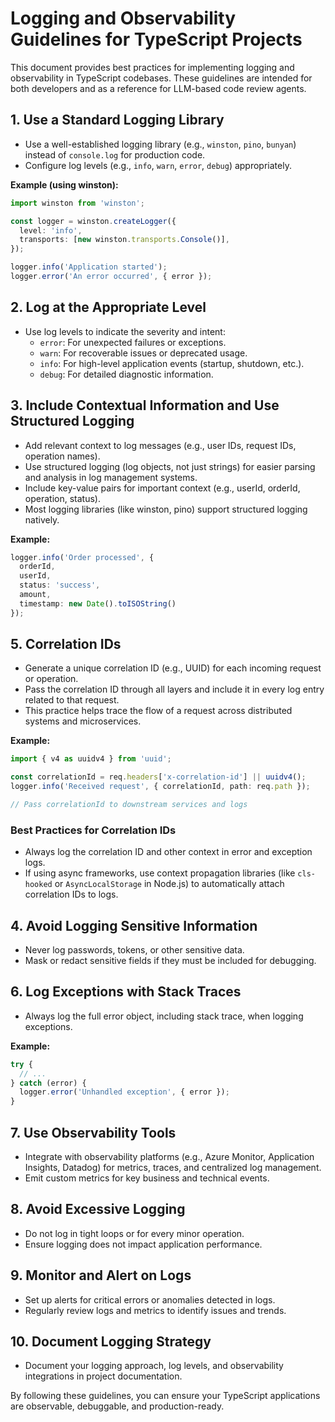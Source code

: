 # Logging and Observability Guidelines for TypeScript Projects

This document provides best practices for implementing logging and observability in TypeScript codebases. These guidelines are intended for both developers and as a reference for LLM-based code review agents.

## 1. Use a Standard Logging Library
- Use a well-established logging library (e.g., `winston`, `pino`, `bunyan`) instead of `console.log` for production code.
- Configure log levels (e.g., `info`, `warn`, `error`, `debug`) appropriately.

**Example (using winston):**
```typescript
import winston from 'winston';

const logger = winston.createLogger({
  level: 'info',
  transports: [new winston.transports.Console()],
});

logger.info('Application started');
logger.error('An error occurred', { error });
```

## 2. Log at the Appropriate Level
- Use log levels to indicate the severity and intent:
  - `error`: For unexpected failures or exceptions.
  - `warn`: For recoverable issues or deprecated usage.
  - `info`: For high-level application events (startup, shutdown, etc.).
  - `debug`: For detailed diagnostic information.


## 3. Include Contextual Information and Use Structured Logging
- Add relevant context to log messages (e.g., user IDs, request IDs, operation names).
- Use structured logging (log objects, not just strings) for easier parsing and analysis in log management systems.
- Include key-value pairs for important context (e.g., userId, orderId, operation, status).
- Most logging libraries (like winston, pino) support structured logging natively.

**Example:**
```typescript
logger.info('Order processed', {
  orderId,
  userId,
  status: 'success',
  amount,
  timestamp: new Date().toISOString()
});
```
## 5. Correlation IDs

- Generate a unique correlation ID (e.g., UUID) for each incoming request or operation.
- Pass the correlation ID through all layers and include it in every log entry related to that request.
- This practice helps trace the flow of a request across distributed systems and microservices.

**Example:**
```typescript
import { v4 as uuidv4 } from 'uuid';

const correlationId = req.headers['x-correlation-id'] || uuidv4();
logger.info('Received request', { correlationId, path: req.path });

// Pass correlationId to downstream services and logs
```

### Best Practices for Correlation IDs
- Always log the correlation ID and other context in error and exception logs.
- If using async frameworks, use context propagation libraries (like `cls-hooked` or `AsyncLocalStorage` in Node.js) to automatically attach correlation IDs to logs.

## 4. Avoid Logging Sensitive Information
- Never log passwords, tokens, or other sensitive data.
- Mask or redact sensitive fields if they must be included for debugging.



## 6. Log Exceptions with Stack Traces
- Always log the full error object, including stack trace, when logging exceptions.

**Example:**
```typescript
try {
  // ...
} catch (error) {
  logger.error('Unhandled exception', { error });
}
```

## 7. Use Observability Tools
- Integrate with observability platforms (e.g., Azure Monitor, Application Insights, Datadog) for metrics, traces, and centralized log management.
- Emit custom metrics for key business and technical events.

## 8. Avoid Excessive Logging
- Do not log in tight loops or for every minor operation.
- Ensure logging does not impact application performance.

## 9. Monitor and Alert on Logs
- Set up alerts for critical errors or anomalies detected in logs.
- Regularly review logs and metrics to identify issues and trends.

## 10. Document Logging Strategy
- Document your logging approach, log levels, and observability integrations in project documentation.


By following these guidelines, you can ensure your TypeScript applications are observable, debuggable, and production-ready.

